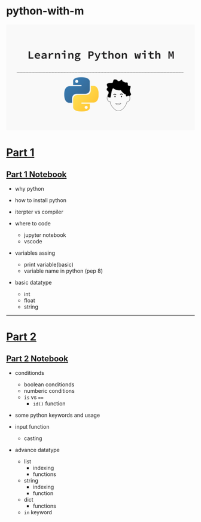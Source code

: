 # python-with-m
![assets/learning-python-with-m.png](assets/learning-python-with-m.png)

# [Part 1](https://github.com/bigmpc/python-with-m/blob/main/Part_1/README.md)
## [Part 1 Notebook](https://github.com/bigmpc/python-with-m/blob/main/Part_1/notebook.ipynb)

- why python
- how to install python
- iterpter vs compiler
- where to code
    - jupyter notebook
    - vscode
- variables assing
    - print variable(basic)
    - variable name in python (pep 8)
    
    
- basic datatype
    - int
    - float
    - string

---
# [Part 2](https://github.com/bigmpc/python-with-m/blob/main/Part_2/README.md)
## [Part 2 Notebook](https://github.com/bigmpc/python-with-m/blob/main/Part_2/notebook.ipynb)


- conditionds
    - boolean conditionds
    - numberic conditions
    - ‍‍`is` vs `==`
        - `id()` function
- some python keywords and usage
- input function
    - casting

- advance datatype
    
    - list
        - indexing
        - functions
    - string 
        - indexing
        - function
    - dict
        - functions
    - `in` keyword